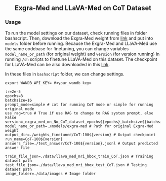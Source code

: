 <div align='center'>

## Exgra-Med and LLaVA-Med on CoT Dataset

</div>

### Usage
To run the model settings on our dataset, check running files in folder bashscript. Then, download the Exgra-Med weight from [link](https://exgra-med.github.io/) and put into ``models`` folder before running. Because the Exgra-Med and LLaVA-Med use the same codebase for finetuning, you can change variables ``model_name_or_path`` (for original weight) and ``version`` (for version running) in running ``/sh`` scripts to finetune LLaVA-Med on this dataset. The checkpoint for LLaVA-Med can be also downloaded in this [link](https://exgra-med.github.io/).

In these files in ``bashscript`` folder, we can change settings.
```Shell
export WANDB_API_KEY= #<your_wandb_key>

lr=2e-5
epochs=3
batchsize=16
prompt_mode=simple # cot for running CoT mode or simple for running original mode
use_rag=true # True if use RAG to change to RAG system prompt, else False
version=_exgra_med_on_No_CoT_dataset_epochs${epochs}_batchsize${batchsize}_lr${lr}_prompt_mode_${prompt_mode}_useRAG${use_rag}
model_name_or_path=./models/exgra-med # Path for original Exgra-Med weight
output_dir=./weights_finetuned/CoT-100${version} # Output checkpoint
run_name=CoT-100${version}
answers_file=./test_answer/CoT-100${version}.jsonl # Output predicted answer file

train_file_json=./data/llava_med_mri_bbox_train_CoT.json # Training dataset path
test_file_json=./data/llava_med_mri_bbox_test_CoT.json # Testing dataset path
image_folder=./data/images # Image folder
```
